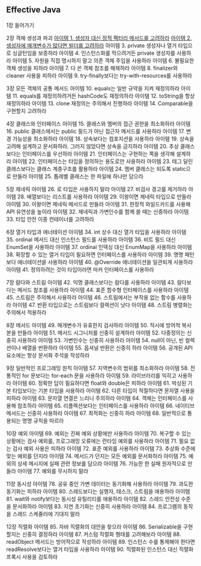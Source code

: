 ## Effective Java

1장 들어가기

2장 객체 생성과 파괴
[아이템 1. 생성자 대신 정적 팩터리 메서드를 고려하라](/EffectiveJava/02.객체의_생성과_파괴/Item01)
[아이템 2. 생성자에 매개변수가 많다면 빌더를 고려하라](/EffectiveJava/02.객체의_생성과_파괴/Item02)
아이템 3. private 생성자나 열거 타입으로 싱글턴임을 보증하라
아이템 4. 인스턴스화를 막으려거든 private 생성자를 사용하라
아이템 5. 자원을 직접 명시하지 말고 의존 객체 주입을 사용하라
아이템 6. 불필요한 객체 생성을 피하라
아이템 7. 다 쓴 객체 참조를 해제하라
아이템 8. finalizer와 cleaner 사용을 피하라
아이템 9. try-finally보다는 try-with-resources를 사용하라

3장 모든 객체의 공통 메서드
아이템 10. equals는 일반 규약을 지켜 재정의하라
아이템 11. equals를 재정의하려거든 hashCode도 재정의하라
아이템 12. toString을 항상 재정의하라
아이템 13. clone 재정의는 주의해서 진행하라
아이템 14. Comparable을 구현할지 고려하라

4장 클래스와 인터페이스
아이템 15. 클래스와 멤버의 접근 권한을 최소화하라
아이템 16. public 클래스에서는 public 필드가 아닌 접근자 메서드를 사용하라
아이템 17. 변경 가능성을 최소화하라
아이템 18. 상속보다는 컴포지션을 사용하라
아이템 19. 상속을 고려해 설계하고 문서화하라. 그러지 않았다면 상속을 금지하라
아이템 20. 추상 클래스보다는 인터페이스를 우선하라
아이템 21. 인터페이스는 구현하는 쪽을 생각해 설계하라
아이템 22. 인터페이스는 타입을 정의하는 용도로만 사용하라
아이템 23. 태그 달린 클래스보다는 클래스 계층구조를 활용하라
아이템 24. 멤버 클래스는 되도록 static으로 만들라
아이템 25. 톱레벨 클래스는 한 파일에 하나만 담으라

5장 제네릭
아이템 26. 로 타입은 사용하지 말라
아이템 27. 비검사 경고를 제거하라
아이템 28. 배열보다는 리스트를 사용하라
아이템 29. 이왕이면 제네릭 타입으로 만들라
아이템 30. 이왕이면 제네릭 메서드로 만들라
아이템 31. 한정적 와일드카드를 사용해 API 유연성을 높이라
아이템 32. 제네릭과 가변인수를 함께 쓸 때는 신중하라
아이템 33. 타입 안전 이종 컨테이너를 고려하라

6장 열거 타입과 애너테이션
아이템 34. int 상수 대신 열거 타입을 사용하라
아이템 35. ordinal 메서드 대신 인스턴스 필드를 사용하라
아이템 36. 비트 필드 대신 EnumSet을 사용하라
아이템 37. ordinal 인덱싱 대신 EnumMap을 사용하라
아이템 38. 확장할 수 있는 열거 타입이 필요하면 인터페이스를 사용하라
아이템 39. 명명 패턴보다 애너테이션을 사용하라
아이템 40. @Override 애너테이션을 일관되게 사용하라
아이템 41. 정의하려는 것이 타입이라면 마커 인터페이스를 사용하라

7장 람다와 스트림
아이템 42. 익명 클래스보다는 람다를 사용하라
아이템 43. 람다보다는 메서드 참조를 사용하라
아이템 44. 표준 함수형 인터페이스를 사용하라
아이템 45. 스트림은 주의해서 사용하라
아이템 46. 스트림에서는 부작용 없는 함수를 사용하라
아이템 47. 반환 타입으로는 스트림보다 컬렉션이 낫다
아이템 48. 스트림 병렬화는 주의해서 적용하라

8장 메서드
아이템 49. 매개변수가 유효한지 검사하라
아이템 50. 적시에 방어적 복사본을 만들라
아이템 51. 메서드 시그니처를 신중히 설계하라
아이템 52. 다중정의는 신중히 사용하라
아이템 53. 가변인수는 신중히 사용하라
아이템 54. null이 아닌, 빈 컬렉션이나 배열을 반환하라
아이템 55. 옵셔널 반환은 신중히 하라
아이템 56. 공개된 API 요소에는 항상 문서화 주석을 작성하라

9장 일반적인 프로그래밍 원칙
아이템 57. 지역변수의 범위를 최소화하라
아이템 58. 전통적인 for 문보다는 for-each 문을 사용하라
아이템 59. 라이브러리를 익히고 사용하라
아이템 60. 정확한 답이 필요하다면 float와 double은 피하라
아이템 61. 박싱된 기본 타입보다는 기본 타입을 사용하라
아이템 62. 다른 타입이 적절하다면 문자열 사용을 피하라
아이템 63. 문자열 연결은 느리니 주의하라
아이템 64. 객체는 인터페이스를 사용해 참조하라
아이템 65. 리플렉션보다는 인터페이스를 사용하라
아이템 66. 네이티브 메서드는 신중히 사용하라
아이템 67. 최적화는 신중히 하라
아이템 68. 일반적으로 통용되는 명명 규칙을 따르라

10장 예외
아이템 69. 예외는 진짜 예외 상황에만 사용하라
아이템 70. 복구할 수 있는 상황에는 검사 예외를, 프로그래밍 오류에는 런타임 예외를 사용하라
아이템 71. 필요 없는 검사 예외 사용은 피하라
아이템 72. 표준 예외를 사용하라
아이템 73. 추상화 수준에 맞는 예외를 던지라
아이템 74. 메서드가 던지는 모든 예외를 문서화하라
아이템 75. 예외의 상세 메시지에 실패 관련 정보를 담으라
아이템 76. 가능한 한 실패 원자적으로 만들라
아이템 77. 예외를 무시하지 말라

11장 동시성
아이템 78. 공유 중인 가변 데이터는 동기화해 사용하라
아이템 79. 과도한 동기화는 피하라
아이템 80. 스레드보다는 실행자, 태스크, 스트림을 애용하라
아이템 81. wait와 notify보다는 동시성 유틸리티를 애용하라
아이템 82. 스레드 안전성 수준을 문서화하라
아이템 83. 지연 초기화는 신중히 사용하라
아이템 84. 프로그램의 동작을 스레드 스케줄러에 기대지 말라

12장 직렬화
아이템 85. 자바 직렬화의 대안을 찾으라
아이템 86. Serializable을 구현할지는 신중히 결정하라
아이템 87. 커스텀 직렬화 형태를 고려해보라
아이템 88. readObject 메서드는 방어적으로 작성하라
아이템 89. 인스턴스 수를 통제해야 한다면 readResolve보다는 열거 타입을 사용하라
아이템 90. 직렬화된 인스턴스 대신 직렬화 프록시 사용을 검토하라
